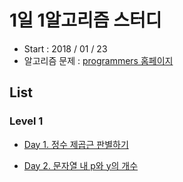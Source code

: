 # 1일 1알고리즘 스터디

- Start : 2018 / 01 / 23
- 알고리즘 문제 : [programmers 홈페이지](https://programmers.co.kr/learn/challenges)

## List

### Level 1
- [Day 1. 정수 제곱근 판별하기](https://github.com/starfg/ParkSungEun_iOS_School6/blob/master/Study/1Day_Algorithm/Day1.%EC%A0%95%EC%88%98%20%EC%A0%9C%EA%B3%B1%EA%B7%BC%20%ED%8C%90%EB%B3%84%ED%95%98%EA%B8%B0.playground/Contents.swift)

- [Day 2. 문자열 내 p와 y의 개수]()
